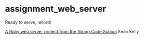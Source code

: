 # assignment_web_server
Ready to serve, milord!

[A Ruby web server project from the Viking Code School](http://www.vikingcodeschool.com)
Sean Kelly

